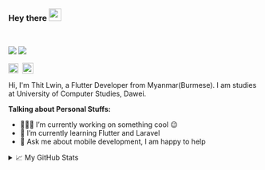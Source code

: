### Hey there <img src="https://media.giphy.com/media/hvRJCLFzcasrR4ia7z/giphy.gif" width="25px">

<br />

![](https://visitor-badge.glitch.me/badge?page_id=thitlwincoder.thitlwincoder)
![](https://komarev.com/ghpvc/?username=thitlwincoder)

<a href="https://linkedin.com/in/thitlwincoder" target="blank"><img align="center" src="https://cdn.jsdelivr.net/npm/simple-icons@3.0.1/icons/linkedin.svg" alt="thitlwincoder" height="20" width="20" /></a>&nbsp;
<a href="https://www.buymeacoffee.com/thitlwincoder"><img align="center" alt="Buy me a Coffee" width="22px" src="https://cdn.jsdelivr.net/npm/simple-icons@3.0.1/icons/buymeacoffee.svg" /></a>

Hi, I'm Thit Lwin, a Flutter Developer from Myanmar(Burmese). I am studies at University of Computer Studies, Dawei.

**Talking about Personal Stuffs:**

- 👨🏽‍💻 I’m currently working on something cool :wink:
- 🌱 I’m currently learning Flutter and Laravel
- 💬 Ask me about mobile development, I am happy to help

<details>
<summary>📈 My GitHub Stats</summary>

<p align="center"> <img src="https://github-readme-stats.vercel.app/api?username=thitlwincoder&show_icons=true" alt="thitlwincoder" />

</details>
